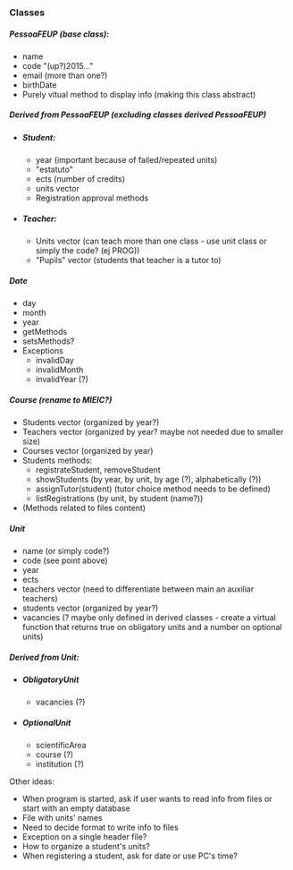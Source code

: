 ### Classes
##### PessoaFEUP (base class):
- name
- code "(up?)2015..."
- email (more than one?)
- birthDate
- Purely vitual method to display info (making this class abstract)

##### Derived from PessoaFEUP (excluding classes derived PessoaFEUP)
- ##### Student:
    - year (important because of failed/repeated units)
    - "estatuto"
    - ects (number of credits)
    - units vector
    - Registration approval methods
    
- ##### Teacher:
    - Units vector (can teach more than one class - use unit class or simply the code? (ej PROG))
    - "Pupils" vector (students that teacher is a tutor to)

##### Date 
- day
- month
- year
- getMethods
- setsMethods?
- Exceptions
    - invalidDay
    - invalidMonth
    - invalidYear (?)

##### Course (rename to MIEIC?)
- Students vector (organized by year?)
- Teachers vector (organized by year? maybe not needed due to smaller size)
- Courses vector (organized by year)
- Students methods:
    - registrateStudent, removeStudent
    - showStudents (by year, by unit, by age (?), alphabetically (?))
    - assignTutor(student) (tutor choice method needs to be defined)
    - listRegistrations (by unit, by student (name?))
- (Methods related to files content)

##### Unit
- name (or simply code?)
- code (see point above)
- year
- ects
- teachers vector (need to differentiate between main an auxiliar teachers)
- students vector (organized by year?)
- vacancies (? maybe only defined in derived classes - create a virtual function that returns true on obligatory units and a number on optional units)

##### Derived from Unit:
- ##### ObligatoryUnit
    - vacancies (?)
- ##### OptionalUnit
    - scientificArea
    - course (?)
    - institution (?)

Other ideas:
- When program is started, ask if user wants to read info from files or start with an empty database
- File with units' names
- Need to decide format to write info to files
- Exception on a single header file?
- How to organize a student's units?
- When registering a student, ask for date or use PC's time?